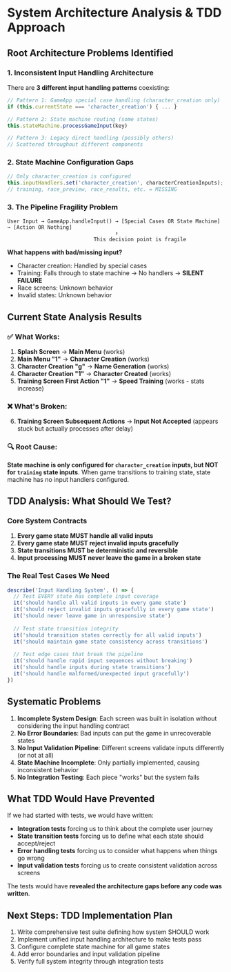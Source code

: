 # System Architecture Analysis & TDD Approach

## Root Architecture Problems Identified

### 1. **Inconsistent Input Handling Architecture**
There are **3 different input handling patterns** coexisting:

```javascript
// Pattern 1: GameApp special case handling (character_creation only)
if (this.currentState === 'character_creation') { ... }

// Pattern 2: State machine routing (some states)
this.stateMachine.processGameInput(key)

// Pattern 3: Legacy direct handling (possibly others)
// Scattered throughout different components
```

### 2. **State Machine Configuration Gaps**
```javascript
// Only character_creation is configured
this.inputHandlers.set('character_creation', characterCreationInputs);
// training, race_preview, race_results, etc. = MISSING
```

### 3. **The Pipeline Fragility Problem**
```
User Input → GameApp.handleInput() → [Special Cases OR State Machine] → [Action OR Nothing]
                                   ↑
                            This decision point is fragile
```

**What happens with bad/missing input?**
- Character creation: Handled by special cases
- Training: Falls through to state machine → No handlers → **SILENT FAILURE**
- Race screens: Unknown behavior
- Invalid states: Unknown behavior

## Current State Analysis Results

### ✅ What Works:
1. **Splash Screen** → **Main Menu** (works)
2. **Main Menu "1"** → **Character Creation** (works)
3. **Character Creation "g"** → **Name Generation** (works)
4. **Character Creation "1"** → **Character Created** (works)
5. **Training Screen First Action "1"** → **Speed Training** (works - stats increase)

### ❌ What's Broken:
6. **Training Screen Subsequent Actions** → **Input Not Accepted** (appears stuck but actually processes after delay)

### 🔍 Root Cause:
**State machine is only configured for `character_creation` inputs, but NOT for `training` state inputs**. When game transitions to training state, state machine has no input handlers configured.

## TDD Analysis: What Should We Test?

### **Core System Contracts**
1. **Every game state MUST handle all valid inputs**
2. **Every game state MUST reject invalid inputs gracefully** 
3. **State transitions MUST be deterministic and reversible**
4. **Input processing MUST never leave the game in a broken state**

### **The Real Test Cases We Need**
```javascript
describe('Input Handling System', () => {
  // Test EVERY state has complete input coverage
  it('should handle all valid inputs in every game state')
  it('should reject invalid inputs gracefully in every game state')
  it('should never leave game in unresponsive state')
  
  // Test state transition integrity
  it('should transition states correctly for all valid inputs')
  it('should maintain game state consistency across transitions')
  
  // Test edge cases that break the pipeline
  it('should handle rapid input sequences without breaking')
  it('should handle inputs during state transitions')
  it('should handle malformed/unexpected input gracefully')
})
```

## Systematic Problems

1. **Incomplete System Design**: Each screen was built in isolation without considering the input handling contract
2. **No Error Boundaries**: Bad inputs can put the game in unrecoverable states
3. **No Input Validation Pipeline**: Different screens validate inputs differently (or not at all)
4. **State Machine Incomplete**: Only partially implemented, causing inconsistent behavior
5. **No Integration Testing**: Each piece "works" but the system fails

## What TDD Would Have Prevented

If we had started with tests, we would have written:
- **Integration tests** forcing us to think about the complete user journey
- **State transition tests** forcing us to define what each state should accept/reject  
- **Error handling tests** forcing us to consider what happens when things go wrong
- **Input validation tests** forcing us to create consistent validation across screens

The tests would have **revealed the architecture gaps before any code was written**.

## Next Steps: TDD Implementation Plan

1. Write comprehensive test suite defining how system SHOULD work
2. Implement unified input handling architecture to make tests pass
3. Configure complete state machine for all game states
4. Add error boundaries and input validation pipeline
5. Verify full system integrity through integration tests